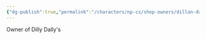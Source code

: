 ```yaml
---
{"dg-publish":true,"permalink":"/characters/np-cs/shop-owners/dillan-dallywhack/","created":"2025-01-27T19:36:59.982-08:00","updated":"2025-01-27T19:48:22.499-08:00"}
---
```



Owner of Dilly Dally's
